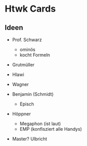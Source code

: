 # Htwk Cards

## Ideen

- Prof. Schwarz
  - ominös
  - kocht Formeln
- Grutmüller
- Hlawi
- Wagner

- Benjamin (Schmidt)
  - Episch
- Höppner
  - Megaphon (ist laut)
  - EMP (konfisziert alle Handys)
- Master? Ulbricht
